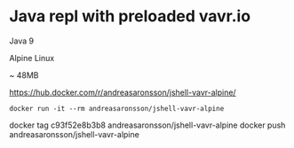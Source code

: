 # Java repl with preloaded vavr.io

Java 9

Alpine Linux

~ 48MB

https://hub.docker.com/r/andreasaronsson/jshell-vavr-alpine/

`docker run -it --rm andreasaronsson/jshell-vavr-alpine`


docker tag c93f52e8b3b8 andreasaronsson/jshell-vavr-alpine
docker push andreasaronsson/jshell-vavr-alpine

